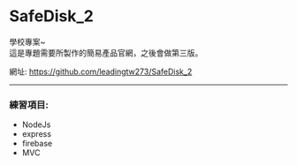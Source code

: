 # SafeDisk_2

學校專案~  
這是專題需要所製作的簡易產品官網，之後會做第三版。

網址: https://github.com/leadingtw273/SafeDisk_2

---

### 練習項目:

- NodeJs
- express
- firebase
- MVC
